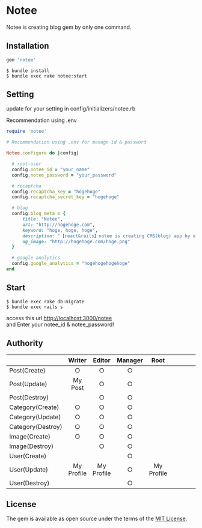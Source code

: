 # Notee

Notee is creating blog gem by only one command.

## Installation

```ruby
gem 'notee'
```
    $ bundle install
    $ bundle exec rake notee:start
    
## Setting

update for your setting in config/initializers/notee.rb

Recommendation using .env

```rb
require 'notee'

# Recommendation using .env for manage id & password

Notee.configure do |config|

  # root-user
  config.notee_id = "your_name"
  config.notee_password = "your_password"

  # recaptcha
  config.recaptcha_key = "hogehoge"
  config.recaptcha_secret_key = "hogehoge"

  # blog
  config.blog_meta = {
      title: "Notee",
      url: "http://hogehoge.com",
      keyword: "hoge, hoge, hoge",
      description: "【react&rails】notee is creating CMS(blog) app by only one command.",
      og_image: "http://hogehoge.com/hoge.png"
  }

  # google-analytics
  config.google_analytics = "hogehogehogehoge"
end

```

## Start

    $ bundle exec rake db:migrate
    $ bundle exec rails s
    
access this url [http://localhost:3000/notee](http://localhost:3000/notee/)  
and Enter your notee_id & notee_password!

## Authority

|            |Writer      |Editor      |Manager     |Root        |Deleted     | 
|:-----------|:----------:|:----------:|:----------:|:----------:|:----------:|
| Post(Create)       |           ○ |            ○ |           ○ |             |             |
| Post(Update)       |     My Post |            ○ |           ○ |             |             |
| Post(Destroy)      |             |            ○ |           ○ |             |             |
| Category(Create)    |           ○ |            ○ |           ○ |             |             |
| Category(Update)    |           ○ |            ○ |           ○ |             |             |
| Category(Destroy)   |           ○ |            ○ |           ○ |             |             |
| Image(Create)       |           ○ |            ○ |           ○ |             |             |
| Image(Destroy)     |             |            ○ |           ○ |             |             |
| User(Create)       |             |              |           ○ |             |             |
| User(Update)       |  My Profile |   My Profile |           ○ |  My Profile |     　　　　　　　　　　　　　　 |
| User(Destroy)      |             |              |           ○ |             |             |

## License

The gem is available as open source under the terms of the [MIT License](http://opensource.org/licenses/MIT).
